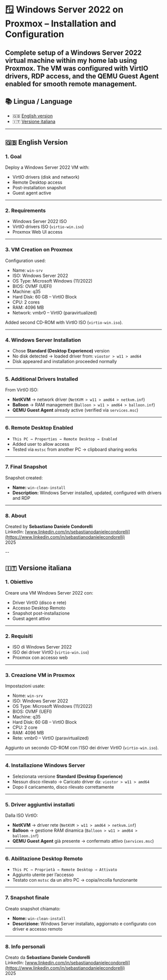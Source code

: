 # 🪟  Windows Server 2022 on Proxmox – Installation and Configuration

Complete setup of a Windows Server 2022 virtual machine within my home lab using Proxmox. The VM was configured with VirtIO drivers, RDP access, and the QEMU Guest Agent enabled for smooth remote management.
---

## 📚 Lingua / Language

- 🇬🇧 [English version](#english-version)
- 🇮🇹 [Versione italiana](#versione-italiana)


---

## 🇬🇧 English Version

### 1. Goal

Deploy a Windows Server 2022 VM with:
- VirtIO drivers (disk and network)
- Remote Desktop access
- Post-installation snapshot
- Guest agent active

---

### 2. Requirements

- Windows Server 2022 ISO
- VirtIO drivers ISO (`virtio-win.iso`)
- Proxmox Web UI access

---

### 3. VM Creation on Proxmox

Configuration used:
- Name: `win-srv`
- ISO: Windows Server 2022
- OS Type: Microsoft Windows (11/2022)
- BIOS: OVMF (UEFI)
- Machine: q35
- Hard Disk: 60 GB – VirtIO Block
- CPU: 2 cores
- RAM: 4096 MB
- Network: vmbr0 – VirtIO (paravirtualized)

Added second CD-ROM with VirtIO ISO (`virtio-win.iso`).

---

### 4. Windows Server Installation

- Chose **Standard (Desktop Experience)** version
- No disk detected → loaded driver from:
  `viostor > w11 > amd64`
- Disk appeared and installation proceeded normally

---

### 5. Additional Drivers Installed

From VirtIO ISO:
- **NetKVM** → network driver (`NetKVM > w11 > amd64 > netkvm.inf`)
- **Balloon** → RAM management (`Balloon > w11 > amd64 > balloon.inf`)
- **QEMU Guest Agent** already active (verified via `services.msc`)

---

### 6. Remote Desktop Enabled

- `This PC → Properties → Remote Desktop → Enabled`
- Added user to allow access
- Tested via `mstsc` from another PC → clipboard sharing works

---

### 7. Final Snapshot

Snapshot created:
- **Name:** `win-clean-install`
- **Description:** Windows Server installed, updated, configured with drivers and RDP

---

### 8. About

Created by **Sebastiano Daniele Condorelli**  
LinkedIn: [www.linkedin.com/in/sebastianodanielecondorelli](https://www.linkedin.com/in/sebastianodanielecondorelli)  
2025

--

## 🇮🇹 Versione italiana

### 1. Obiettivo

Creare una VM Windows Server 2022 con:
- Driver VirtIO (disco e rete)
- Accesso Desktop Remoto
- Snapshot post-installazione
- Guest agent attivo

---

### 2. Requisiti

- ISO di Windows Server 2022
- ISO dei driver VirtIO (`virtio-win.iso`)
- Proxmox con accesso web

---

### 3. Creazione VM in Proxmox

Impostazioni usate:
- Nome: `win-srv`
- ISO: Windows Server 2022
- OS Type: Microsoft Windows (11/2022)
- BIOS: OVMF (UEFI)
- Machine: q35
- Hard Disk: 60 GB – VirtIO Block
- CPU: 2 core
- RAM: 4096 MB
- Rete: vmbr0 – VirtIO (paravirtualized)

Aggiunto un secondo CD-ROM con l’ISO dei driver VirtIO (`virtio-win.iso`).

---

### 4. Installazione Windows Server

- Selezionata versione **Standard (Desktop Experience)**
- Nessun disco rilevato → Caricato driver da:
  `viostor > w11 > amd64`
- Dopo il caricamento, disco rilevato correttamente

---

### 5. Driver aggiuntivi installati

Dalla ISO VirtIO:
- **NetKVM** → driver rete (`NetKVM > w11 > amd64 > netkvm.inf`)
- **Balloon** → gestione RAM dinamica (`Balloon > w11 > amd64 > balloon.inf`)
- **QEMU Guest Agent** già presente → confermato attivo (`services.msc`)

---

### 6. Abilitazione Desktop Remoto

- `This PC → Proprietà → Remote Desktop → Attivato`
- Aggiunto utente per l’accesso
- Testato con `mstsc` da un altro PC → copia/incolla funzionante

---

### 7. Snapshot finale

Creato snapshot chiamato:
- **Nome:** `win-clean-install`
- **Descrizione:** Windows Server installato, aggiornato e configurato con driver e accesso remoto

---

### 8. Info personali

Creato da **Sebastiano Daniele Condorelli**  
LinkedIn: [www.linkedin.com/in/sebastianodanielecondorelli](https://www.linkedin.com/in/sebastianodanielecondorelli)  
2025



